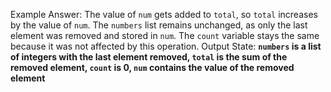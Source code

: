 Example Answer:
The value of `num` gets added to `total`, so `total` increases by the value of `num`. The `numbers` list remains unchanged, as only the last element was removed and stored in `num`. The `count` variable stays the same because it was not affected by this operation.
Output State: **`numbers` is a list of integers with the last element removed, `total` is the sum of the removed element, `count` is 0, `num` contains the value of the removed element**